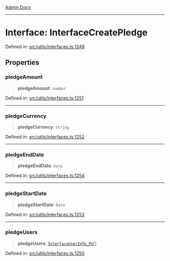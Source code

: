 [Admin Docs](/)

***

# Interface: InterfaceCreatePledge

Defined in: [src/utils/interfaces.ts:1249](https://github.com/PalisadoesFoundation/talawa-admin/blob/main/src/utils/interfaces.ts#L1249)

## Properties

### pledgeAmount

> **pledgeAmount**: `number`

Defined in: [src/utils/interfaces.ts:1251](https://github.com/PalisadoesFoundation/talawa-admin/blob/main/src/utils/interfaces.ts#L1251)

***

### pledgeCurrency

> **pledgeCurrency**: `string`

Defined in: [src/utils/interfaces.ts:1252](https://github.com/PalisadoesFoundation/talawa-admin/blob/main/src/utils/interfaces.ts#L1252)

***

### pledgeEndDate

> **pledgeEndDate**: `Date`

Defined in: [src/utils/interfaces.ts:1254](https://github.com/PalisadoesFoundation/talawa-admin/blob/main/src/utils/interfaces.ts#L1254)

***

### pledgeStartDate

> **pledgeStartDate**: `Date`

Defined in: [src/utils/interfaces.ts:1253](https://github.com/PalisadoesFoundation/talawa-admin/blob/main/src/utils/interfaces.ts#L1253)

***

### pledgeUsers

> **pledgeUsers**: [`InterfaceUserInfo_PG`](InterfaceUserInfo_PG.md)[]

Defined in: [src/utils/interfaces.ts:1250](https://github.com/PalisadoesFoundation/talawa-admin/blob/main/src/utils/interfaces.ts#L1250)
